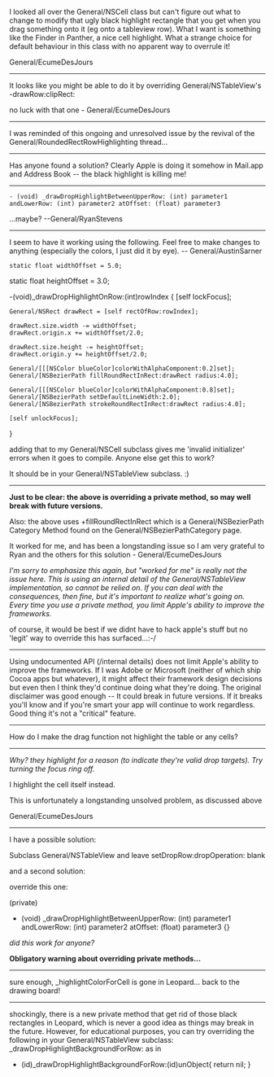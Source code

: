 I looked all over the General/NSCell class but can't figure out what to change to modify that ugly black highlight rectangle that you get when you drag something onto it (eg onto a tableview row).  What I want is something like the Finder in Panther, a nice cell highlight.  What a strange choice for default behaviour in this class with no apparent way to overrule it!

General/EcumeDesJours

----
It looks like you might be able to do it by overriding General/NSTableView's -drawRow:clipRect:

no luck with that one - General/EcumeDesJours

----
I was reminded of this ongoing and unresolved issue by the revival of the General/RoundedRectRowHighlighting thread...   

----

Has anyone found a solution?  Clearly Apple is doing it somehow in Mail.app and Address Book -- the black highlight is killing me!

----
    - (void) _drawDropHighlightBetweenUpperRow: (int) parameter1 andLowerRow: (int) parameter2 atOffset: (float) parameter3

...maybe? --General/RyanStevens

----

I seem to have it working using the following.  Feel free to make changes to anything (especially the colors, I just did it by eye). -- General/AustinSarner

    static float widthOffset = 5.0;
static float heightOffset = 3.0;

-(void)_drawDropHighlightOnRow:(int)rowIndex
{
	[self lockFocus];
	
	General/NSRect drawRect = [self rectOfRow:rowIndex];
	
	drawRect.size.width -= widthOffset;
	drawRect.origin.x += widthOffset/2.0;

	drawRect.size.height -= heightOffset;
	drawRect.origin.y += heightOffset/2.0;
	
	General/[[[NSColor blueColor]colorWithAlphaComponent:0.2]set];
	General/[NSBezierPath fillRoundRectInRect:drawRect radius:4.0];

	General/[[[NSColor blueColor]colorWithAlphaComponent:0.8]set];
	General/[NSBezierPath setDefaultLineWidth:2.0];
	General/[NSBezierPath strokeRoundRectInRect:drawRect radius:4.0];

	[self unlockFocus];
}

adding that to my General/NSCell subclass gives me 'invalid initializer' errors when it goes to compile.  Anyone else get this to work?

It should be in your General/NSTableView subclass. :)

----

**Just to be clear:  the above is overriding a private method, so may well break with future versions.**

Also: the above uses +fillRoundRectInRect which is a General/NSBezierPath Category Method found on the General/NSBezierPathCategory page.

It worked for me, and has been a longstanding issue so I am very grateful to Ryan and the others for this solution - General/EcumeDesJours

*I'm sorry to emphasize this again, but "worked for me" is really not the issue here.  This is using an internal detail of the General/NSTableView implementation, so cannot be relied on.  If you can deal with the consequences, then fine, but it's important to realize what's going on.  Every time you use a private method, you limit Apple's ability to improve the frameworks.*

of course, it would be best if we didnt have to hack apple's stuff but no 'legit' way to override this has surfaced...:-/

----
Using undocumented API (/internal details) does not limit Apple's ability to improve the frameworks. If I was Adobe or Microsoft (neither of which ship Cocoa apps but whatever), it might affect their framework design decisions but even then I think they'd continue doing what they're doing. The original disclaimer was good enough -- It could break in future versions. If it breaks you'll know and if you're smart your app will continue to work regardless. Good thing it's not a "critical" feature.

----

How do I make the drag function not highlight the table or any cells?

----

*Why? they highlight for a reason (to indicate they're valid drop targets). Try turning the focus ring off.*

I highlight the cell itself instead.

This is unfortunately a longstanding unsolved problem, as discussed above

General/EcumeDesJours

----

I have a possible solution:

Subclass General/NSTableView and leave setDropRow:dropOperation: blank

and a second solution:

override this one:

(private)

- (void) _drawDropHighlightBetweenUpperRow: (int) parameter1 andLowerRow: (int) parameter2 atOffset: (float) parameter3
{}

*did this work for anyone?*

**Obligatory warning about overriding private methods...**

----

sure enough, _highlightColorForCell is gone in Leopard...  back to the drawing board!

----

shockingly, there is a new private method that get rid of those black rectangles in Leopard, which is never a good idea as things may break in the future. However, for educational purposes, you can try overriding the following in your General/NSTableView subclass: _drawDropHighlightBackgroundForRow: as in

- (id)_drawDropHighlightBackgroundForRow:(id)unObject{ return nil; }